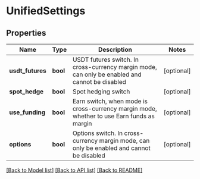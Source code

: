 # UnifiedSettings

## Properties
Name | Type | Description | Notes
------------ | ------------- | ------------- | -------------
**usdt_futures** | **bool** | USDT futures switch. In cross-currency margin mode, can only be enabled and cannot be disabled | [optional] 
**spot_hedge** | **bool** | Spot hedging switch | [optional] 
**use_funding** | **bool** | Earn switch, when mode is cross-currency margin mode, whether to use Earn funds as margin | [optional] 
**options** | **bool** | Options switch. In cross-currency margin mode, can only be enabled and cannot be disabled | [optional] 

[[Back to Model list]](../README.md#documentation-for-models) [[Back to API list]](../README.md#documentation-for-api-endpoints) [[Back to README]](../README.md)


